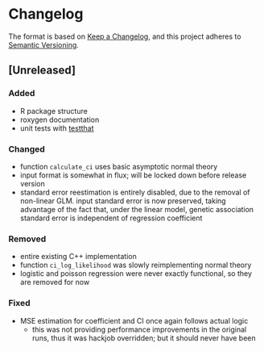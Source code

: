 # Changelog

The format is based on [Keep a Changelog](https://keepachangelog.com/en/1.0.0/),
and this project adheres to [Semantic Versioning](https://semver.org/spec/v2.0.0.html).

## [Unreleased]

### Added

- R package structure
- roxygen documentation
- unit tests with [testthat](https://testthat.r-lib.org/)

### Changed

- function `calculate_ci` uses basic asymptotic normal theory
- input format is somewhat in flux; will be locked down before release version
- standard error reestimation is entirely disabled, due to the removal of non-linear GLM.
  input standard error is now preserved, taking advantage of the fact that, under the linear
  model, genetic association standard error is independent of regression coefficient

### Removed

- entire existing C++ implementation
- function `ci_log_likelihood` was slowly reimplementing normal theory
- logistic and poisson regression were never exactly functional, so they are removed for now

### Fixed

- MSE estimation for coefficient and CI once again follows actual logic
  - this was not providing performance improvements in the original runs, thus it was hackjob
    overridden; but it should never have been

[//]: # (- Added)
[//]: # (- Changed)
[//]: # (- Deprecated)
[//]: # (- Removed)
[//]: # (- Fixed)
[//]: # (- Security)
